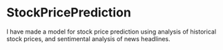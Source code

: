 # StockPricePrediction

I have made a model for stock price prediction using analysis of historical stock prices, and sentimental analysis of news headlines.
